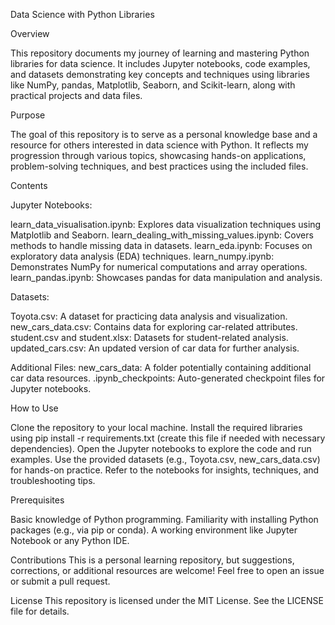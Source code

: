 Data Science with Python Libraries

Overview

This repository documents my journey of learning and mastering Python libraries for data science. It includes Jupyter notebooks, code examples, and datasets demonstrating key concepts and techniques using libraries like NumPy, pandas, Matplotlib, Seaborn, and Scikit-learn, along with practical projects and data files.

Purpose

The goal of this repository is to serve as a personal knowledge base and a resource for others interested in data science with Python. It reflects my progression through various topics, showcasing hands-on applications, problem-solving techniques, and best practices using the included files.

Contents

Jupyter Notebooks:

learn_data_visualisation.ipynb:
Explores data visualization techniques using Matplotlib and Seaborn.
learn_dealing_with_missing_values.ipynb: 
Covers methods to handle missing data in datasets.
learn_eda.ipynb:
Focuses on exploratory data analysis (EDA) techniques.
learn_numpy.ipynb:
Demonstrates NumPy for numerical computations and array operations.
learn_pandas.ipynb:
Showcases pandas for data manipulation and analysis.


Datasets:

Toyota.csv:
A dataset for practicing data analysis and visualization.
new_cars_data.csv:
Contains data for exploring car-related attributes.
student.csv and student.xlsx:
Datasets for student-related analysis.
updated_cars.csv: An updated version of car data for further analysis.


Additional Files:
new_cars_data:
A folder potentially containing additional car data resources.
.ipynb_checkpoints:
Auto-generated checkpoint files for Jupyter notebooks.



How to Use

Clone the repository to your local machine.
Install the required libraries using pip install -r requirements.txt (create this file if needed with necessary dependencies).
Open the Jupyter notebooks to explore the code and run examples.
Use the provided datasets (e.g., Toyota.csv, new_cars_data.csv) for hands-on practice.
Refer to the notebooks for insights, techniques, and troubleshooting tips.

Prerequisites

Basic knowledge of Python programming.
Familiarity with installing Python packages (e.g., via pip or conda).
A working environment like Jupyter Notebook or any Python IDE.

Contributions
This is a personal learning repository, but suggestions, corrections, or additional resources are welcome! Feel free to open an issue or submit a pull request.

License
This repository is licensed under the MIT License. See the LICENSE file for details.
